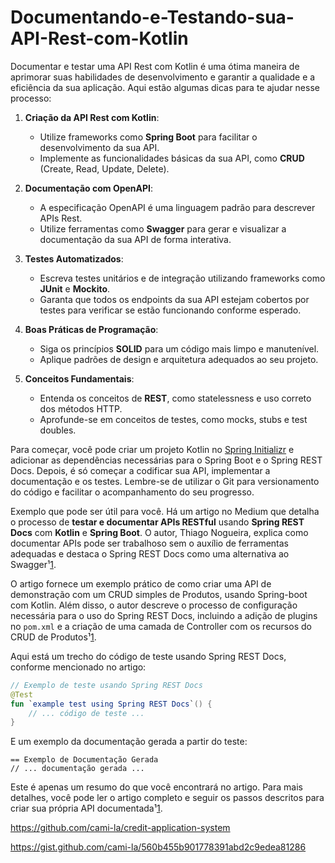 # Documentando-e-Testando-sua-API-Rest-com-Kotlin

[1]: https://www.youtube.com/watch?v=9ysYuVJSKAQ ""
[2]: https://www.youtube.com/watch?v=eL5tVGEuPK8 ""
[3]: https://www.youtube.com/watch?v=px5xDQSHxmQ ""
[4]: https://thiagotn.medium.com/documentando-apis-com-spring-rest-docs-usando-kotlin-e-spring-boot-6b2800ce825b ""
[5]: https://github.com/finandolopes/Documentando-e-Testando-sua-API-Rest-com-Kotlin ""
[6]: https://www.alura.com.br/curso-online-api-rest-kotlin-spring-boot-camada-persistencia ""
[7]: https://github.com/HugoAPortela/Documentando-Testando-API-Rest-Kotlin/ ""
[8]: https://docs.spring.io/spring-restdocs/docs/current/reference/html5/ ""
[9]: https://start.spring.io/ ""
[10]: http://localhost:8080/swagger-ui/index.html ""
[11]: https://swagger.io/resources/webinars/getting-started-with-swagger/ ""

Documentar e testar uma API Rest com Kotlin é uma ótima maneira de aprimorar suas habilidades de desenvolvimento e garantir a qualidade e a eficiência da sua aplicação. Aqui estão algumas dicas para te ajudar nesse processo:

1. **Criação da API Rest com Kotlin**:
   - Utilize frameworks como **Spring Boot** para facilitar o desenvolvimento da sua API.
   - Implemente as funcionalidades básicas da sua API, como **CRUD** (Create, Read, Update, Delete).

2. **Documentação com OpenAPI**:
   - A especificação OpenAPI é uma linguagem padrão para descrever APIs Rest.
   - Utilize ferramentas como **Swagger** para gerar e visualizar a documentação da sua API de forma interativa.

3. **Testes Automatizados**:
   - Escreva testes unitários e de integração utilizando frameworks como **JUnit** e **Mockito**.
   - Garanta que todos os endpoints da sua API estejam cobertos por testes para verificar se estão funcionando conforme esperado.

4. **Boas Práticas de Programação**:
   - Siga os princípios **SOLID** para um código mais limpo e manutenível.
   - Aplique padrões de design e arquitetura adequados ao seu projeto.

5. **Conceitos Fundamentais**:
   - Entenda os conceitos de **REST**, como statelessness e uso correto dos métodos HTTP.
   - Aprofunde-se em conceitos de testes, como mocks, stubs e test doubles.

Para começar, você pode criar um projeto Kotlin no [Spring Initializr](https://start.spring.io/) e adicionar as dependências necessárias para o Spring Boot e o Spring REST Docs. Depois, é só começar a codificar sua API, implementar a documentação e os testes. Lembre-se de utilizar o Git para versionamento do código e facilitar o acompanhamento do seu progresso.

[1]: https://thiagotn.medium.com/documentando-apis-com-spring-rest-docs-usando-kotlin-e-spring-boot-6b2800ce825b ""
[2]: https://medium.com/@elauso/rest-api-em-kotlin-spring-boot-f268254080f8 ""
[3]: https://thiagotn.medium.com/testing-and-generate-documentation-for-restful-apis-using-spring-rest-docs-with-kotlin-and-7ba243df26c9 ""
[4]: https://rafaelmoura.dev/kotlin-rest-api-completa-03 ""
[5]: https://docs.spring.io/spring-restdocs/docs/current/reference/html5/ ""
[6]: https://start.spring.io/ ""

Exemplo que pode ser útil para você. Há um artigo no Medium que detalha o processo de **testar e documentar APIs RESTful** usando **Spring REST Docs** com **Kotlin** e **Spring Boot**. O autor, Thiago Nogueira, explica como documentar APIs pode ser trabalhoso sem o auxílio de ferramentas adequadas e destaca o Spring REST Docs como uma alternativa ao Swagger¹[1].

O artigo fornece um exemplo prático de como criar uma API de demonstração com um CRUD simples de Produtos, usando Spring-boot com Kotlin. Além disso, o autor descreve o processo de configuração necessária para o uso do Spring REST Docs, incluindo a adição de plugins no `pom.xml` e a criação de uma camada de Controller com os recursos do CRUD de Produtos¹[1].

Aqui está um trecho do código de teste usando Spring REST Docs, conforme mencionado no artigo:

```kotlin
// Exemplo de teste usando Spring REST Docs
@Test
fun `example test using Spring REST Docs`() {
    // ... código de teste ...
}
```

E um exemplo da documentação gerada a partir do teste:

```asciidoc
== Exemplo de Documentação Gerada
// ... documentação gerada ...
```

Este é apenas um resumo do que você encontrará no artigo. Para mais detalhes, você pode ler o artigo completo e seguir os passos descritos para criar sua própria API documentada¹[1]. 

https://github.com/cami-la/credit-application-system

https://gist.github.com/cami-la/560b455b901778391abd2c9edea81286

